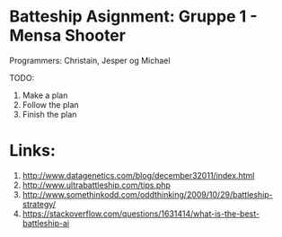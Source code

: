 # Batteship Asignment: Gruppe 1 - Mensa Shooter
Programmers: Christain, Jesper og Michael

TODO:
1. Make a plan
2. Follow the plan
3. Finish the plan

# Links:
1. http://www.datagenetics.com/blog/december32011/index.html
2. http://www.ultrabattleship.com/tips.php
3. http://www.somethinkodd.com/oddthinking/2009/10/29/battleship-strategy/
4. https://stackoverflow.com/questions/1631414/what-is-the-best-battleship-ai
